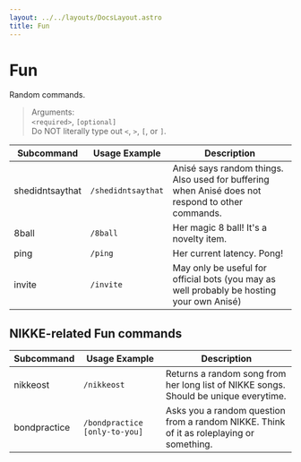 ```yaml
---
layout: ../../layouts/DocsLayout.astro
title: Fun
---
```


# Fun

Random commands.

> Arguments: <br>
> `<required>`, `[optional]`<br>
> Do NOT literally type out `<`, `>`, `[`, or `]`.

| Subcommand | Usage Example | Description |
| --- | --- | --- |
| shedidntsaythat | `/shedidntsaythat` | Anisé says random things. Also used for buffering when Anisé does not respond to other commands. |
| 8ball | `/8ball` | Her magic 8 ball! It's a novelty item. |
| ping | `/ping` | Her current latency. Pong! |
| invite | `/invite` | May only be useful for official bots (you may as well probably be hosting your own Anisé) |

## NIKKE-related Fun commands
| Subcommand | Usage Example | Description |
| --- | --- | --- |
| nikkeost | `/nikkeost` | Returns a random song from her long list of NIKKE songs. Should be unique everytime. |
| bondpractice | `/bondpractice [only-to-you]` | Asks you a random question from a random NIKKE. Think of it as roleplaying or something. |